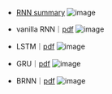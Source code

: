 - [RNN summary](http://dprogrammer.org/rnn-lstm-gru)
![image](https://user-images.githubusercontent.com/52376448/81821060-6616d380-956c-11ea-9d6e-83869316155f.png)

- vanilla RNN｜[pdf](https://crl.ucsd.edu/~elman/Papers/fsit.pdf)
![image](https://user-images.githubusercontent.com/52376448/81821209-9199be00-956c-11ea-8c04-9614f4466f24.png)

- LSTM｜[pdf](https://www.bioinf.jku.at/publications/older/2604.pdf)
![image](https://user-images.githubusercontent.com/52376448/81821643-0a991580-956d-11ea-9fb9-1c224a273bd2.png)


- GRU｜[pdf](https://arxiv.org/pdf/1406.1078.pdf) 
![image](https://user-images.githubusercontent.com/52376448/81821858-5b107300-956d-11ea-94a3-f6ee6d21d2d3.png)


- BRNN｜[pdf](https://www.researchgate.net/publication/3316656_Bidirectional_recurrent_neural_networks)
![image](https://user-images.githubusercontent.com/52376448/81820906-2c45cd00-956c-11ea-80e0-bb94157d10d6.png)

